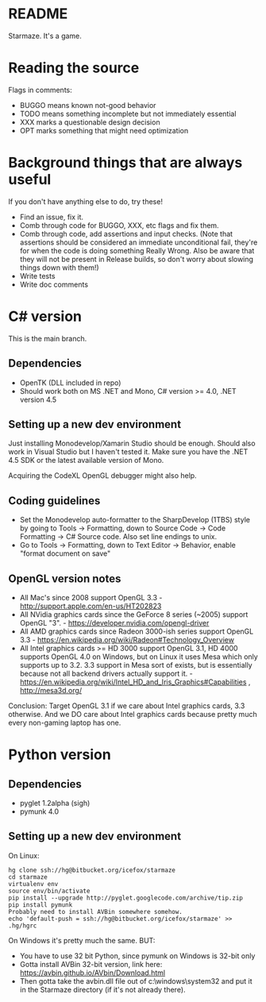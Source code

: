 # README #

Starmaze.  It's a game.

# Reading the source

Flags in comments:

* BUGGO means known not-good behavior
* TODO means something incomplete but not immediately essential
* XXX marks a questionable design decision
* OPT marks something that might need optimization

# Background things that are always useful

If you don't have anything else to do, try these!

* Find an issue, fix it.
* Comb through code for BUGGO, XXX, etc flags and fix them.
* Comb through code, add assertions and input checks.  (Note that assertions should be considered an immediate unconditional fail, they're for when the code is doing something Really Wrong.  Also be aware that they will not be present in Release builds, so don't worry about slowing things down with them!)
* Write tests
* Write doc comments

# C# version

This is the main branch.

## Dependencies

* OpenTK (DLL included in repo)
* Should work both on MS .NET and Mono, C# version >= 4.0, .NET version 4.5

## Setting up a new dev environment

Just installing Monodevelop/Xamarin Studio should be enough.  Should also work in Visual Studio but I haven't tested it.  Make sure you have the .NET 4.5 SDK or the latest available version of Mono.

Acquiring the CodeXL OpenGL debugger might also help.

## Coding guidelines

- Set the Monodevelop auto-formatter to the SharpDevelop (1TBS) style by going to Tools -> Formatting, down to Source Code -> Code Formatting -> C# Source code.  Also set line endings to unix.
- Go to Tools -> Formatting, down to Text Editor -> Behavior, enable "format document on save"

## OpenGL version notes

* All Mac's since 2008 support OpenGL 3.3 - http://support.apple.com/en-us/HT202823
* All NVidia graphics cards since the GeForce 8 series (~2005) support OpenGL "3". - https://developer.nvidia.com/opengl-driver
* All AMD graphics cards since Radeon 3000-ish series support OpenGL 3.3 - https://en.wikipedia.org/wiki/Radeon#Technology_Overview
* All Intel graphics cards >= HD 3000 support OpenGL 3.1, HD 4000 supports OpenGL 4.0 on Windows, but on Linux it uses Mesa which only supports up to 3.2.  3.3 support in Mesa sort of exists, but is essentially because not all backend drivers actually support it. - https://en.wikipedia.org/wiki/Intel_HD_and_Iris_Graphics#Capabilities , http://mesa3d.org/

Conclusion: Target OpenGL 3.1 if we care about Intel graphics cards, 3.3 otherwise.  And we DO care about Intel graphics cards because pretty much every non-gaming laptop has one.

# Python version

## Dependencies

* pyglet 1.2alpha (sigh)
* pymunk 4.0

## Setting up a new dev environment

On Linux:

```
hg clone ssh://hg@bitbucket.org/icefox/starmaze
cd starmaze
virtualenv env
source env/bin/activate
pip install --upgrade http://pyglet.googlecode.com/archive/tip.zip
pip install pymunk
Probably need to install AVBin somewhere somehow.
echo 'default-push = ssh://hg@bitbucket.org/icefox/starmaze' >> .hg/hgrc
```

On Windows it's pretty much the same.  BUT:

- You have to use 32 bit Python, since pymunk on Windows is 32-bit only
- Gotta install AVBin 32-bit version, link here: https://avbin.github.io/AVbin/Download.html
- Then gotta take the avbin.dll file out of c:\windows\system32 and put it in the Starmaze directory (if it's not already there).

